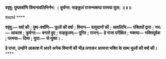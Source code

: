 **ववृषु: पुष्पवर्षाणि विमानावलिभिर्नभ: ।** **कुर्वन्त: सङ्कुलं राजन्भक्त्या परमया युता: ॥ ४॥** 

शब्दार्थ **** 

**ववृषु:—** **वर्षा की** **; पुष्प-वर्षाणि—** **फूलों की वर्षा** **; विमान—** **वायुयानों की** **; आवलिभि:—** **पंक्तियों द्वारा** **; नभ:—** **आकाश** **;** **कुर्वन्त:—** **बनाते हुए** **; सङ्कुलम्—** **पूरित** **; राजन्—** **हे राजा परीक्षित** **; भक्त्या—** **भक्तिपूर्वक** **; परमया—** **दिव्य** **; युता:—** **से युक्त।** **.** 

**हे राजा, उन्होंने आकाश में अपने अनेक विमानों की भीड़ लगाकर अत्यन्त भक्ति के साथ** **फूलों की वर्षा की।** **** 